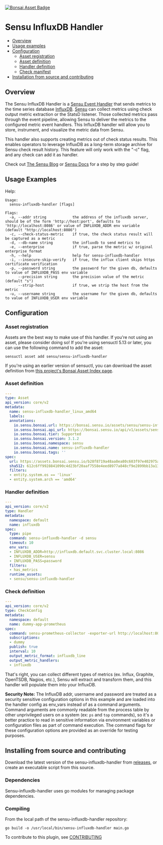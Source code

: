 [![Bonsai Asset Badge](https://img.shields.io/badge/Sensu%20InfluxDB%20Handler-Download%20Me-brightgreen.svg?colorB=89C967&logo=sensu)](https://bonsai.sensu.io/assets/sensu/sensu-influxdb-handler)

# Sensu InfluxDB Handler

- [Overview](#overview)
- [Usage examples](#usage-examples)
- [Configuration](#configuration)
  - [Asset registration](#asset-registration)
  - [Asset definition](#asset-definition)
  - [Handler definition](#handler-definition)
  - [Check manifest](#check-manifest)
- [Installation from source and contributing](#installation-from-source-and-contributing)

## Overview

The Sensu InfluxDB Handler is a [Sensu Event Handler][3] that sends metrics to
the time series database [InfluxDB][2]. [Sensu][1] can collect metrics using
check output metric extraction or the StatsD listener. Those collected metrics
pass through the event pipeline, allowing Sensu to deliver the metrics to the
configured metric event handlers. This InfluxDB handler will allow you to
store, instrument, and visualize the metric data from Sensu.

This handler also supports creating metrics out of check status results. This enables
operators to leverage InfluxDB as a long-term storage archive for Sensu check result
history. This feature will only work with the "-c" flag, and any check can add it as
handler.

Check out [The Sensu Blog][5] or [Sensu Docs][6] for a step by step guide!

## Usage Examples

Help:
```
Usage:
  sensu-influxdb-handler [flags]

Flags:
  -a, --addr string            the address of the influxdb server, should be of the form 'http://host:port', defaults to 'http://localhost:8086' or value of INFLUXDB_ADDR env variable (default "http://localhost:8086")
  -c, --check-status-metric    if true, the check status result will be captured as a metric
  -d, --db-name string         the influxdb to send metrics to
  -e, --enterprise             if true, parse the metric w/ original enterprise format
  -h, --help                   help for sensu-influxdb-handler
  -i, --insecure-skip-verify   if true, the influx client skips https certificate verification
  -p, --password string        the password for the given db, defaults to value of INFLUXDB_PASS env variable
      --precision string       the precision value of the metric (default "s")
      --strip-host             if true, we strip the host from the metric
  -u, --username string        the username for the given db, defaults to value of INFLUXDB_USER env variable

```

## Configuration

### Asset registration

Assets are the best way to make use of this handler. If you're not using an asset, please consider doing so! If you're using sensuctl 5.13 or later, you can use the following command to add the asset:

`sensuctl asset add sensu/sensu-influxdb-handler`

If you're using an earlier version of sensuctl, you can download the asset definition from [this project's Bonsai Asset Index page](https://bonsai.sensu.io/assets/sensu/sensu-influxdb-handler).


### Asset definition

```yml
---
type: Asset
api_version: core/v2
metadata:
  name: sensu-influxdb-handler_linux_amd64
  labels:
  annotations:
    io.sensu.bonsai.url: https://bonsai.sensu.io/assets/sensu/sensu-influxdb-handler
    io.sensu.bonsai.api_url: https://bonsai.sensu.io/api/v1/assets/sensu/sensu-influxdb-handler
    io.sensu.bonsai.tier: Supported
    io.sensu.bonsai.version: 3.1.2
    io.sensu.bonsai.namespace: sensu
    io.sensu.bonsai.name: sensu-influxdb-handler
    io.sensu.bonsai.tags: ''
spec:
  url: https://assets.bonsai.sensu.io/b28f8719a48aa8ea80c603f97e402975a98cea47/sensu-influxdb-handler_3.1.2_linux_amd64.tar.gz
  sha512: 612c6ff9928841090c4d23bf20aaf7558e4eed8977a848cf9e2899bb13a13e7540bac2b63e324f39d9b1257bb479676bc155b24e21bf93c722b812b0f15cb3bd
  filters:
  - entity.system.os == 'linux'
  - entity.system.arch == 'amd64'
```

### Handler definition

```yml
---
api_version: core/v2
type: Handler
metadata:
  namespace: default
  name: influxdb
spec:
  type: pipe
  command: sensu-influxdb-handler -d sensu
  timeout: 10
  env_vars:
  - INFLUXDB_ADDR=http://influxdb.default.svc.cluster.local:8086
  - INFLUXDB_USER=sensu
  - INFLUXDB_PASS=password
  filters:
  - has_metrics
  runtime_assets:
  - sensu/sensu-influxdb-handler
```

### Check definition
```yml
---
api_version: core/v2
type: CheckConfig
metadata:
  namespace: default
  name: dummy-app-prometheus
spec:
  command: sensu-prometheus-collector -exporter-url http://localhost:8080/metrics
  subscriptions:
  - dummy
  publish: true
  interval: 10
  output_metric_format: influxdb_line
  output_metric_handlers:
  - influxdb
```

That's right, you can collect different types of metrics (ex. Influx,
Graphite, OpenTSDB, Nagios, etc.), Sensu will extract and transform
them, and this handler will populate them into your InfluxDB.

**Security Note:** The InfluxDB addr, username and password are treated as a security sensitive configuration options in this example and are loaded into the handler config as env_vars instead of as a command arguments. Command arguments are commonly readable from the process table by other unprivileged users on a system (ex: `ps` and `top` commands), so it's a better practice to read in sensitive information via environment variables or configuration files as part of command execution. The command flags for these configuration options are provided as an override for testing purposes.

## Installing from source and contributing

Download the latest version of the sensu-influxdb-handler from [releases][4],
or create an executable script from this source.

### Dependencies

Sensu-influxdb-handler uses go modules for managing package dependencies.

### Compiling

From the local path of the sensu-influxdb-handler repository:
```
go build -o /usr/local/bin/sensu-influxdb-handler main.go
```

To contribute to this plugin, see [CONTRIBUTING](https://github.com/sensu/sensu-go/blob/master/CONTRIBUTING.md)

[1]: https://github.com/sensu/sensu-go
[2]: https://github.com/influxdata/influxdb
[3]: https://docs.sensu.io/sensu-go/5.0/reference/handlers/#how-do-sensu-handlers-work
[4]: https://github.com/sensu/sensu-influxdb-handler/releases
[5]: https://blog.sensu.io/check-output-metric-extraction-with-influxdb-grafana
[6]: https://docs.sensu.io/sensu-go/5.0/guides/influx-db-metric-handler/
